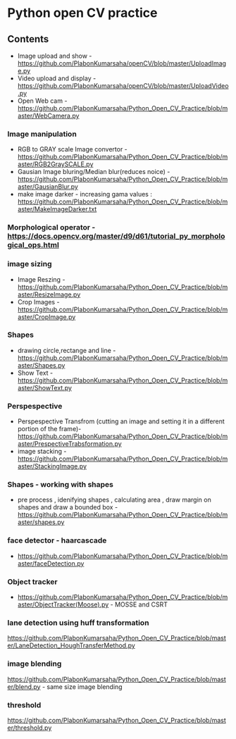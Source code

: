 # Python open CV practice

## Contents

* Image upload and show - https://github.com/PlabonKumarsaha/openCV/blob/master/UploadImage.py
* Video upload and display - https://github.com/PlabonKumarsaha/openCV/blob/master/UploadVideo.py
* Open Web cam - https://github.com/PlabonKumarsaha/Python_Open_CV_Practice/blob/master/WebCamera.py

### Image manipulation

* RGB to GRAY scale Image convertor - https://github.com/PlabonKumarsaha/Python_Open_CV_Practice/blob/master/RGB2GraySCALE.py
* Gausian Image bluring/Median blur(reduces noice) - https://github.com/PlabonKumarsaha/Python_Open_CV_Practice/blob/master/GausianBlur.py
* make image darker - increasing gama values : https://github.com/PlabonKumarsaha/Python_Open_CV_Practice/blob/master/MakeImageDarker.txt

### Morphological operator - https://docs.opencv.org/master/d9/d61/tutorial_py_morphological_ops.html


### image sizing

* Image Reszing - https://github.com/PlabonKumarsaha/Python_Open_CV_Practice/blob/master/ResizeImage.py
* Crop Images - https://github.com/PlabonKumarsaha/Python_Open_CV_Practice/blob/master/CropImage.py

### Shapes

* drawing circle,rectange and line - https://github.com/PlabonKumarsaha/Python_Open_CV_Practice/blob/master/Shapes.py
* Show Text - https://github.com/PlabonKumarsaha/Python_Open_CV_Practice/blob/master/ShowText.py

### Perspespective 
* Perspespective Transfrom (cutting an image and setting it in a different portion of the frame)-https://github.com/PlabonKumarsaha/Python_Open_CV_Practice/blob/master/PrespectiveTrabsformation.py
* image stacking - https://github.com/PlabonKumarsaha/Python_Open_CV_Practice/blob/master/StackingImage.py

### Shapes - working with shapes 

* pre process , idenifying shapes , calculating area , draw margin on shapes and draw a bounded box - https://github.com/PlabonKumarsaha/Python_Open_CV_Practice/blob/master/shapes.py


### face detector - haarcascade
* https://github.com/PlabonKumarsaha/Python_Open_CV_Practice/blob/master/faceDetection.py

### Object tracker
* https://github.com/PlabonKumarsaha/Python_Open_CV_Practice/blob/master/ObjectTracker(Moose).py - MOSSE and CSRT 

### lane detection using huff transformation
https://github.com/PlabonKumarsaha/Python_Open_CV_Practice/blob/master/LaneDetection_HoughTransferMethod.py


### image blending
https://github.com/PlabonKumarsaha/Python_Open_CV_Practice/blob/master/blend.py - same size image blending

### threshold
https://github.com/PlabonKumarsaha/Python_Open_CV_Practice/blob/master/threshold.py



